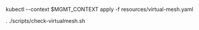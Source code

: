 

kubectl --context $MGMT_CONTEXT apply -f resources/virtual-mesh.yaml

. ./scripts/check-virtualmesh.sh

